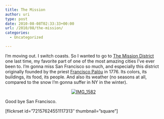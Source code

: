 ```yaml
---
title: The Mission
author: uri
type: post
date: 2010-08-08T02:33:33+00:00
url: /2010/08/the-mission/
categories:
  - Uncategorized

---
```

I&#8217;m moving out. I switch coasts. So I wanted to go to [The Mission District][1] one last time, my favorite part of one of the most amazing cities I&#8217;ve ever been to. I&#8217;m gonna miss San Francisco so much, and especially this district originally founded by the priest [Francisco Palóu][2] in 1776. Its colors, its buildings, its food, its people. And also its weather (no seasons at all, compared to the snow I&#8217;m gonna suffer in NY in the winter).

<p style="text-align: center;">
  <a class="flickr-image aligncenter" title="IMG_1582" href="http://www.flickr.com/photos/enochrooted/4870500672/"><img class="aligncenter" src="http://farm5.static.flickr.com/4081/4870500672_cb062d146b.jpg" alt="IMG_1582" /></a>
</p>

Good bye San Francisco.

[flickrset id=&#8221;72157624551117313&#8243; thumbnail=&#8221;square&#8221;]

 [1]: http://en.wikipedia.org/wiki/Mission_District,_San_Francisco
 [2]: http://en.wikipedia.org/wiki/Francisco_Pal%C3%B3u